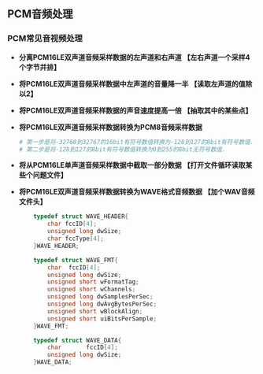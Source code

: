 ## **PCM音频处理**

### PCM常见音视频处理
- **分离PCM16LE双声道音频采样数据的左声道和右声道 【左右声道一个采样4个字节并排】**
- **将PCM16LE双声道音频采样数据中左声道的音量降一半 【读取左声道的值除以2】**
- **将PCM16LE双声道音频采样数据的声音速度提高一倍 【抽取其中的某些点】**
- **将PCM16LE双声道音频采样数据转换为PCM8音频采样数据**
    ```sh
    # 第一步是将-32768到32767的16bit有符号数值转换为-128到127的8bit有符号数值.
    # 第二步是将-128到127的8bit有符号数值转换为0到255的8bit无符号数值.
    ```

- **将从PCM16LE单声道音频采样数据中截取一部分数据 【打开文件循环读取某些个问题文件】**
- **将PCM16LE双声道音频采样数据转换为WAVE格式音频数据 【加个WAV音频文件头】**
    ```c
        typedef struct WAVE_HEADER{
            char fccID[4];
            unsigned long dwSize;
            char fccType[4];
        }WAVE_HEADER;
 
        typedef struct WAVE_FMT{
            char  fccID[4];
            unsigned long dwSize;
            unsigned short wFormatTag;
            unsigned short wChannels;
            unsigned long dwSamplesPerSec;
            unsigned long dwAvgBytesPerSec;
            unsigned short wBlockAlign;
            unsigned short uiBitsPerSample;
        }WAVE_FMT;
 
        typedef struct WAVE_DATA{
            char       fccID[4];
            unsigned long dwSize;
        }WAVE_DATA;
    ```